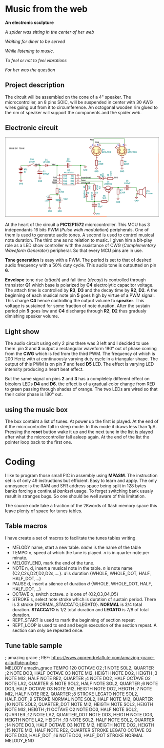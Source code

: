 Music from the web
==================

**An electronic sculpture**

*A spider was sitting in the center of her web*

*Waiting for diner to be served*

*While listening to music.*

*To feel or not to feel vibrations*

*For her was the question*


Project description
-------------------

The circuit will be assembled on the cone of a 4" speaker. The microcontroller, an 8 pins SOIC, will be suspended in center with 30 AWG wires going out from it to
circumference. An octogonal wooden rim glued to the rim of speaker will support the components and the spider web. 

Electronic circuit
------------------

![schematic](schematic.png)

 At the heart of the circuit a **PIC12F1572** microcontroller. This MCU has 3 independants 16 bits PWM (*Pulse widh modulation*) peripherals. One of them is used to generate audio tones.
A second is used to control musical note duration. The third one as no relation to music. I given him a bit-play role as a LED show controller with the assistance
of CWG (*Complementary Waveform Generator*) peripheral. So that every MCU pins are in use.

**Tone generation** is easy with a PWM. The period is set to that of desired audio frequency with a 50% duty cycle. This audio tone is outputted on pin **6**.

**Envelope** tone rise (*attach*) and fall time (*decay*) is controlled through transistor **Q1** which base is polarized by **C4** electrolytic capacitor voltage. The attach time is controlled by **R3**, **D3** and the decay time by **R2**, **D2**. A the beginning of each musical note pin **5** goes high by virtue of a PWM signal. This charge **C4** hence controlling the output volume to **speaker**.  This voltage is sustained for some fraction of note duration. After the sustain period pin **5** goes low and **C4** discharge through **R2**, **D2** thus gradualy dimishing speaker volume.

Light show
----------

The audio circuit using only 2 pins there was 3 left and I decided to use them. pin **2** and **3** output a rectangular waveform 180&deg; out of phase coming from the
**CWG** which is fed from the third PWM. The frequency of which is 200 Hertz with at continuously varying duty cycle in a triangular shape. The output of this PWM is
on pin **7** and feed **D5** LED. The effect is varying LED intensity producing a heart beat effect.

But the same signal on pins **2** and **3** has a complelely different effect on bicolors LEDs **D4** and **D6**. the effect is of a gradual color change from RED to 
green passing through shades of orange. The two LEDs are wired so that their color phase is 180&deg; out.

using the music box
-------------------
 The box containt a list of tunes. At power up the first is played. At the end of it the microcontroller fall in sleep mode. In this mode it draws less than 1µA. Pressing
the **reset** button wake it up and the next tune in the list is played after what the microcontroller fall asleep again. At the end of the list the pointer loop back
to the first one.

Coding
======
  I like to program those small PIC in assembly using **MPASM**. The instruction set is of only 49 instructions but efficient. Easy to learn and apply. The only annoyance is the RAM and SFR address space being split in 128 bytes banks forcing a continual *banksel* usage. To forget switching bank usualy result in stranges bugs.
So one should be well aware of this limitation.

The source code take a fraction of the 2Kwords of flash memory space this leave plenty of space for tunes tables.

Table macros
------------

I have create a set of macros to facilitate the tunes tables writing.

* MELODY name,  start a new table. *name* is the name of the table
* TEMPO n,  speed at which the tune is played. *n* is in quarter note per minute.
* MELODY_END,  mark the end of the tune.
* NOTE n, d,  insert a musical note in the table. *n* is note name {C2,C2s,D2f,D2,D2s,....}. *d* is duration {WHOLE, WHOLE_DOT, HALF, HALF_DOT,...}
* PAUSE d, insert a silence of duration *d* {WHOLE, WHOLE_DOT, HALF, HALF_DOT,...}
* OCTAVE o, switch octave. *o* is one of {O2,O3,O4,O5}
* STROKE s, select note stroke which is duration of sustain period. There is 3 stroke {NORMAL,STACCATO,LEGATO}. **NORMAL** is 3/4 total duration. **STACCATO** is 1/2 total duration and **LEGATO** is 7/8 of total duration.
* REPT_START is used to mark the beginning of section repeat
* REPT_LOOP is used to end and begin execution of the section repeat. A section can only be repeated once.
 
Tune table sample
-----------------
; amazing grace
; REF: https://www.apprendrelaflute.com/amazing-grace-a-la-flute-a-bec	
	MELODY amazin_grace
	TEMPO 120
	OCTAVE O2
	;1
	NOTE SOL2, QUARTER
	;2
	NOTE DO3, HALF
	OCTAVE O3
	NOTE MI2, HEIGTH
	NOTE DO2, HEIGTH
	;3
	NOTE MI2, HALF
	NOTE RE2, QUARTER
	;4
	NOTE DO2, HALF
	OCTAVE O2
	NOTE LA2, QUARTER
	;5
	NOTE SOL2, HALF
	NOTE SOL2, QUARTER
	;6
	NOTE DO3, HALF
	OCTAVE O3
	NOTE MI2, HEIGTH
	NOTE DO2, HEIGTH
	;7
	NOTE MI2, HALF
	NOTE RE2, QUARTER
	;8
	STROKE LEGATO
	NOTE SOL2, HALF_DOT
	;9
	STROKE NORMAL
	NOTE SOL2, HALF
	NOTE MI2, QUARTER
	;10
	NOTE SOL2, QUARTER_DOT
	NOTE MI2, HEIGTH
	NOTE SOL2, HEIGTH
	NOTE MI2, HEIGTH
	;11
	OCTAVE O2
	NOTE DO3, HALF
	NOTE SOL2, QUARTER
	;12
	NOTE LA2, QUARTER_DOT
	NOTE DO3, HEIGTH
	NOTE DO3, HEIGTH
	NOTE LA2, HEIGTH
	;13
	NOTE SOL2, HALF
	NOTE SOL2, QUARTER
	;14
	NOTE DO3, HALF
	OCTAVE O3
	NOTE MI2, HEIGTH
	NOTE DO2, HEIGTH
	;15
	NOTE MI2, HALF
	NOTE RE2, QUARTER
	STROKE LEGATO
	OCTAVE O2
	NOTE DO3, HALF_DOT
	;16
	NOTE DO3, HALF_DOT
	STROKE NORMAL
	MELODY_END


